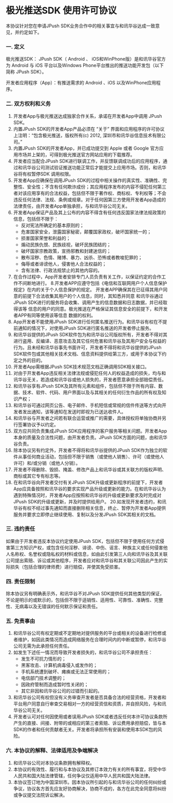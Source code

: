 # 极光推送SDK 使用许可协议
本协议针对您在申请JPush SDK业务合作中的相关事宜与和讯华谷达成一致意见，并约定如下。

### 一. 定义
极光推送SDK： JPush SDK（ Android 、 iOS和WinPhone版）是和讯华谷官方为 Android 与 iOS 平台以及Windows Phone平台推出的推送功能开发包（以下简称 JPush SDK）。

开发者应用程序（App）：有推送需求的 Android 、iOS 以及WinPhone应用程序。

### 二. 双方权利和义务
1. 开发者App与极光推送达成独家合作关系，承诺在开发者App中调用 JPush SDK。
2. 内置JPush SDK的开发者App产品必须在 “关于” 界面和应用程序的许可协议上注明：“包含极光推送，版权所有(c) 2012, 深圳市和讯华谷信息技术有限公司。”
3. 内置JPush SDK的开发者App，并已成功提交到 Apple 或者 Google 官方应用市场并上架的，可得到极光推送官方网站应用的下载推荐。
4. 开发者应当配合JPush SDK进行联调工作，并反馈联调成功后的应用程序，通过和讯华谷公司测试验证推送功能正常后才能提交上应用市场。否则，和讯华谷将有权暂停SDK 调用权限。
5. 开发者App应确保在调用JPush SDK的过程中相关操作的真实性、准确性、完整性、安全性；不含有任何欺诈成份；其应用程序发布的内容不侵犯任何第三者对该应用享有的合法权益，包括但不限于著作权、商标权、专利权等；不会违反任何法律、法规、条例或规章。对于任何因第三方使用开发者App造成的法律责任，由开发者App单独承担，与和讯华谷公司无关。
6. 开发者App保证产品及其上公布的内容不得含有任何违反国家法律法规政策的信息，包括但不限于：
	+ 反对宪法所确定的基本原则的；
	+ 危害国家安全，泄露国家秘密，颠覆国家政权，破坏国家统一的；
	+ 损害国家荣誉和利益的；
	+ 煽动民族仇恨、民族歧视，破坏民族团结的；
	+ 破坏国家宗教政策，宣扬邪教和封建迷信的；
	+ 散布淫秽、色情、赌博、暴力、凶杀、恐怖或者教唆犯罪的；
	+ 侮辱或者诽谤他人，侵害他人合法权益的；
	+ 含有法律、行政法规禁止的其他内容的。
7. 在合作过程中，App开发者安排专门人员负责有关工作，以保证约定的合作工作不间断地进行。
8.开发者APP应遵守包括《电信和互联网用户个人信息保护规定》在内的关于个人信息保护的规定。
开发者APP确保其在已征得其用户同意的前提下合法收集其用户的个人信息，同时，其知悉并同意
和讯华谷通过JPush SDK进行的服务将会收集、调用产生的信息数据和日志数据，并已经取得该等
信息的用户的同意。极光推送在严格保证其信息安全的前提下，和开发者APP有同等使用该等信息
数据的权利。
9. App开发者不能使用JPush 
SDK进行任何匿名推送行为。和讯华谷有权在不提前通知的情况下，对使用JPush SDK进行匿名推送的开发者停止服务。
10. 和讯华谷提供的JPush SDK软件包为和讯华谷公司版权所有，开发者不得对其进行盗用、反编译、恶意攻击及其它任何危害和讯华谷及其用户安全与权益的行为。且未经和讯华谷事先书面许可，开发者不得将和讯华谷提供的JPush SDK软件包或其他相关技术文档、信息资料提供给第三方，或用于本协议下约定之外的目的。
11. 开发者App需根据JPush SDK技术规范文档正确调用SDK相关接口。
12. 对由于开发者App违反相关法律法规或侵犯任何人的权益造成的损失，均与和讯华谷无关，若造成和讯华谷或他人损失的，开发者愿意承担全部赔偿责任。
13. 和讯华谷享有JPush SDK及其所有元素和组件，包括但不限于所有内容、数据、技术、软件、代码、用户界面以及与其相关的任何衍生作品的所有权及知识产权；
14. 和讯华谷可通过网页公告、电子邮件、手机短信或常规的信件传送等方式向开发者发出通知，该等通知在发送时即视为已送达收件人。
15. 和讯华谷与开发者之间若有联合运营或推广的需要，具体授权将单独协商并另行签署协议予以约定。
16. 双方应共同负责集成JPush SDK应用程序的客户服务等相关问题。开发者App本身的质量及合法性问题，由开发者负责。JPush SDK方面的问题，由和讯华谷负责。
17. 除本协议另有约定外，开发者不得将和讯华谷提供的JPush SDK作为独立的软件从事任何商业活动，包括但不限于销售（或使他人销售）、许可（或使他人许可）和/或分销（或他人分销）。
18. 开发者不得删除、毁损、掩盖、修改产品上和讯华谷或其关联方的版权声明、商标或其它专有标志等。
19. 在和讯华谷向开发者交付有关JPush SDK升级或更新程序的前提下，开发者App应具备按照和讯华谷的要求实现产品升级或更新的能力。在和讯华谷认为遇到特殊情况时，开发者App应按照和讯华谷的升级或更新要求及时完成对JPush SDK的升级或更新，并及时提供给用户。
20.如发现开发者违约，和讯华谷有权不经过事先通知而直接删除相关信息，终止、暂停为开发者App提供服务并要求立即停止继续使用、复制以及分发JPush SDK其相关的文档。


### 三. 违约责任
如果由于开发者违反本协议约定使用JPush SDK，包括但不限于使用任何方式侵害第三方知识产权，或包含任何淫秽、诽谤、中伤、谣言、种族主义或任何侵害他人名称权、名誉权或隐私权的材料或信息，如由此引发第三人向和讯华谷及其关联公司提出索赔、诉讼或其他程序，开发者应对和讯华谷和其关联公司因此产生的实际损失（包括合理的律师费）进行赔偿，并使其免受损害。

### 四. 责任限制
除本协议另有明确表示外，和讯华谷不对JPush SDK提供任何其他类型的保证，不论是明示的或默示的，包括但不限于适销性、适用性、可靠性、准确性、完整性、无病毒以及无错误的任何默示保证和责任。

### 五. 免责事由
1. 和讯华谷公司有权定期或不定期地对提供服务的平台或相关的设备进行检修或者维护，如因此类情况而造成网络服务在合理时间内的中断或暂停，和讯华谷公司无需为此承担任何责任。
2. 如发生下述任一情况而导致开发者损失的，和讯华谷公司不承担责任：
	+ 发生不可抗力情形的；
	+ 黑客攻击、计算机病毒侵入或发作的；
	+ 手机系统遭到破坏、瘫痪或无法正常使用的；
	+ 电信部门技术调整的；
	+ 因政府管制而造成暂时性关闭的；
	+ 其它非因和讯华谷公司的过错而引起的。
3. 和讯华谷公司有权但没有义务审查开发者是否具备合法的经营资格，开发者和平台用户同意自行审查交易相对一方的经营资信和资质，并自担风险，与和讯华谷公司无关。
4. 开发者认可对任何因使用或者误用JPush SDK或者违反任何本许可协议条款所产生的直接、间接、附带的或相应的第三者索赔、诉讼费用承担赔偿，皆与本SDK的作者和任何贡献者无关。开发者将承担所有安装和使用本SDK包的风险。
### 六. 本协议的解释、法律适用及争端解决
1. 和讯华谷公司对本协议条款拥有解释权。
2. 本协议的有效性、履行和与本协议及其修订本效力有关的所有事宜，将受中华人民共和国大陆法律管辖，任何争议仅适用中华人民共和国大陆法律。
3. 本协议签订地为中国深圳市。因本协议所引起的与和讯华谷公司的任何纠纷或争议，协议各方首先应友好协商解决，协商不成的，各方在此完全同意将纠纷或争议提交法院诉讼解决。

